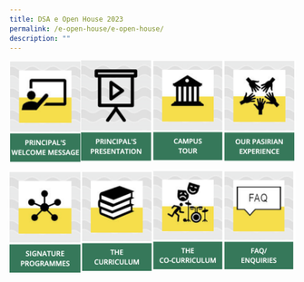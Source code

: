 ```yaml
---
title: DSA e Open House 2023
permalink: /e-open-house/e-open-house/
description: ""
---
```

<a href="/e-open-house/Principals-Welcome-Message/"><img src="/images/principal.png" style="width:25%;float:left"></a>
		 
<a href="/e-open-house/Principal-Presentation/"><img src="/images/principalpresent.png" style="width:25%;float:left"></a>

<a href="/e-open-house/Campus-Tour/"><img src="/images/campustour.png" style="width:25%;float:left"></a>

<a href="/e-open-house/Our-Pasirian-Experience/"><img src="/images/pasirianexp.png" style="width:25%"></a>

<a href="/signature-programmes/Signature-Programmes/"><img src="/images/signatureprog.png" style="width:25%;float:left"></a>

<a href="/holistic-education/The-Curriculum/The-Curriculum/"><img src="/images/thecurriculum.png" style="width:25%;float:left"></a>

<a href="/holistic-education/The-Co-Curriculum/The-Co-Curriculum/"><img src="/images/cocurriculum.png" style="width:25%;float:left"></a>

<a href="/e-open-house/FAQ-and-Enquiries/"><img src="/images/faq.png" style="width:25%"></a>